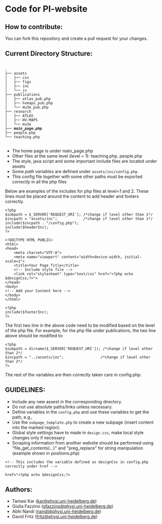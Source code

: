 # Code for PI-website

## How to contribute:
You can fork this repository and create a pull request for your changes.

## Current Directory Structure:

<pre><code>
.
├── assets
│   ├── css
│   ├── figs
│   ├── inc
│   └── js
├── publications
│   ├── atlas_pub.php
│   ├── hvmaps_pub.php
│   └── mu3e_pub.php
├── research
│   ├── ATLAS
│   ├── HV-MAPS
│   └── mu3e
├── <b><i>main_page.php</i></b>
├── people.php
└── teaching.php
</code>
</pre>

- The home page is under main_page.php
- Other files at the same level (level = 1): teaching.php, people.php
- The style, java script and some important include files are located under assets
- Some *path variables* are defined under `assets/inc/config.php`
- This config file together with some other paths must be exported *correctly* in all the php files 

Below are examples of the includes for php files at level=1 and 2.
These lines must be placed around the content to add header and footers correctly.

```
<?php
$subpath = $_SERVER['REQUEST_URI']; /*change if level other than 1*/
$incpath = "assets/inc";            /*change if level other than 1*/
include($incpath . "/config.php");
include($headerInc);
?>

<!DOCTYPE HTML PUBLIC>
<html>
<head>
    <meta charset="UTF-8">
    <meta name="viewport" content="width=device-width, initial-scale=1">
    <title>Your Page Title</title>
	<!-- Include style file -->
    <link rel="stylesheet" type="text/css" href="<?php echo $designCss;?>">
</head>
<body>
<!-- Add your Content here -->
</body>
</html>

<?php
include($footerInc); 
?>
```
The first two line in the above code need to be modified based on the level of the php file.
For example, for the php file under publications, the two line above should be modified to:
```
<?php
$subpath = dirname($_SERVER['REQUEST_URI']); /*change if level other than 2*/
$incpath = "../assets/inc";                 /*change if level other than 2*/
?>
```
The rest of the variables are then correctly taken care in config.php.

## GUIDELINES:

- Include any new assest in the corresponding directory.
- Do not use absolute paths/links unless necessary.
- Define variables in the `config.php` and use these variables to get the path, e.g.,
- Use the `subpage_template.php` to create a new subpage (insert content into the marked region).
- Global style settings have to made in `design.css`, make local style changes only if necessary
- Scraping information from another website should be performed using "file_get_contents(...)" and "preg_replace" for string manipulation (example shown in positions.php)
```
<!-- This includes the variable defined as designCss in config.php correctly under href -->

href="<?php echo $designCss;?>
```
## Authors:
- Tamasi Kar (<a href="mailto:kar@physi.uni-heidelberg.de">kar@physi.uni-heidelberg.de</a>)
- Giulia Fazzino (<a href="mailto:gfazzino@physi.uni-heidelberg.de">gfazzino@physi.uni-heidelberg.de</a>)
- Abhi Nandi (<a href="mailto:nandi@physi.uni-heidelberg.de">nandi@physi.uni-heidelberg.de</a>)
- David Fritz (<a href="mailto:fritz@physi.uni-heidelberg.de">fritz@physi.uni-heidelberg.de</a>)